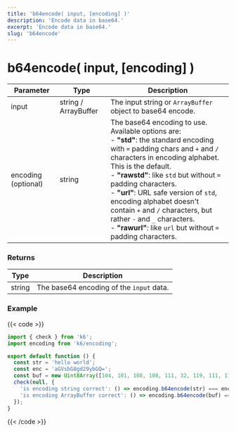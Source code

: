 ```yaml
---
title: 'b64encode( input, [encoding] )'
description: 'Encode data in base64.'
excerpt: 'Encode data in base64.'
slug: 'b64encode'
---
```


# b64encode( input, [encoding] )

| Parameter           | Type                 | Description                                                                                                                                                                                                                                                                                                                                                                                                                                                               |
| ------------------- | -------------------- | ------------------------------------------------------------------------------------------------------------------------------------------------------------------------------------------------------------------------------------------------------------------------------------------------------------------------------------------------------------------------------------------------------------------------------------------------------------------------- |
| input               | string / ArrayBuffer | The input string or `ArrayBuffer` object to base64 encode.                                                                                                                                                                                                                                                                                                                                                                                                                |
| encoding (optional) | string               | The base64 encoding to use.<br/>Available options are:<br/>- **"std"**: the standard encoding with `=` padding chars and `+` and `/` characters in encoding alphabet. This is the default.<br/>- **"rawstd"**: like `std` but without `=` padding characters.<br/>- **"url"**: URL safe version of `std`, encoding alphabet doesn't contain `+` and `/` characters, but rather `-` and `_` characters.<br/>- **"rawurl"**: like `url` but without `=` padding characters. |

### Returns

| Type   | Description                              |
| ------ | ---------------------------------------- |
| string | The base64 encoding of the `input` data. |

### Example

{{< code >}}

```javascript
import { check } from 'k6';
import encoding from 'k6/encoding';

export default function () {
  const str = 'hello world';
  const enc = 'aGVsbG8gd29ybGQ=';
  const buf = new Uint8Array([104, 101, 108, 108, 111, 32, 119, 111, 114, 108, 100]).buffer;
  check(null, {
    'is encoding string correct': () => encoding.b64encode(str) === enc,
    'is encoding ArrayBuffer correct': () => encoding.b64encode(buf) === enc,
  });
}
```

{{< /code >}}

